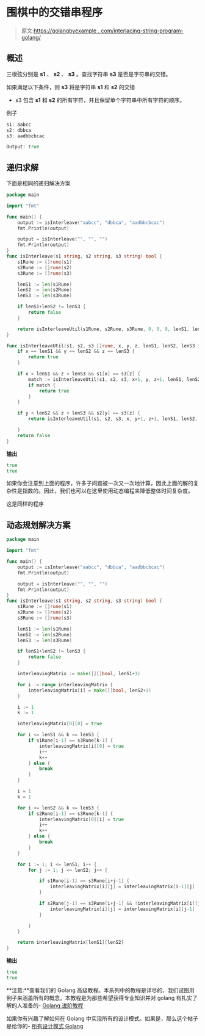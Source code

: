 # 围棋中的交错串程序

> 原文:[https://golangbyexample . com/interlacing-string-program-golang/](https://golangbyexample.com/interleaving-string-program-golang/)

## **概述**

三根弦分别是 **s1** 、 **s2** 、 **s3** 。查找字符串 **s3** 是否是字符串的交错。

如果满足以下条件，则 **s3** 将是字符串 **s1** 和 **s2** 的交错

*   s3 包含 **s1** 和 **s2** 的所有字符，并且保留单个字符串中所有字符的顺序。

例子

```go
s1: aabcc
s2: dbbca
s3: aadbbcbcac

Output: true
```

## **递归求解**

下面是相同的递归解决方案

```go
package main

import "fmt"

func main() {
	output := isInterleave("aabcc", "dbbca", "aadbbcbcac")
	fmt.Println(output)

	output = isInterleave("", "", "")
	fmt.Println(output)
}
func isInterleave(s1 string, s2 string, s3 string) bool {
	s1Rune := []rune(s1)
	s2Rune := []rune(s2)
	s3Rune := []rune(s3)

	lenS1 := len(s1Rune)
	lenS2 := len(s2Rune)
	lenS3 := len(s3Rune)

	if lenS1+lenS2 != lenS3 {
		return false
	}

	return isInterleaveUtil(s1Rune, s2Rune, s3Rune, 0, 0, 0, lenS1, lenS2, lenS3)
}

func isInterleaveUtil(s1, s2, s3 []rune, x, y, z, lenS1, lenS2, lenS3 int) bool {
	if x == lenS1 && y == lenS2 && z == lenS3 {
		return true
	}

	if x < lenS1 && z < lenS3 && s1[x] == s3[z] {
		match := isInterleaveUtil(s1, s2, s3, x+1, y, z+1, lenS1, lenS2, lenS3)
		if match {
			return true
		}
	}

	if y < lenS2 && z < lenS3 && s2[y] == s3[z] {
		return isInterleaveUtil(s1, s2, s3, x, y+1, z+1, lenS1, lenS2, lenS3)

	}
	return false
}
```

**输出**

```go
true
true
```

如果你会注意到上面的程序，许多子问题被一次又一次地计算，因此上面的解的复杂性是指数的。因此，我们也可以在这里使用动态编程来降低整体时间复杂度。

这是同样的程序

## **动态规划解决方案**

```go
package main

import "fmt"

func main() {
	output := isInterleave("aabcc", "dbbca", "aadbbcbcac")
	fmt.Println(output)

	output = isInterleave("", "", "")
	fmt.Println(output)
}
func isInterleave(s1 string, s2 string, s3 string) bool {
	s1Rune := []rune(s1)
	s2Rune := []rune(s2)
	s3Rune := []rune(s3)

	lenS1 := len(s1Rune)
	lenS2 := len(s2Rune)
	lenS3 := len(s3Rune)

	if lenS1+lenS2 != lenS3 {
		return false
	}

	interleavingMatrix := make([][]bool, lenS1+1)

	for i := range interleavingMatrix {
		interleavingMatrix[i] = make([]bool, lenS2+1)
	}

	i := 1
	k := 1

	interleavingMatrix[0][0] = true

	for i <= lenS1 && k <= lenS3 {
		if s1Rune[i-1] == s3Rune[k-1] {
			interleavingMatrix[i][0] = true
			i++
			k++
		} else {
			break
		}
	}

	i = 1
	k = 1

	for i <= lenS2 && k <= lenS3 {
		if s2Rune[i-1] == s3Rune[k-1] {
			interleavingMatrix[0][i] = true
			i++
			k++
		} else {
			break
		}
	}

	for i := 1; i <= lenS1; i++ {
		for j := 1; j <= lenS2; j++ {

			if s1Rune[i-1] == s3Rune[i+j-1] {
				interleavingMatrix[i][j] = interleavingMatrix[i-1][j]
			}

			if s2Rune[j-1] == s3Rune[i+j-1] && !interleavingMatrix[i][j] {
				interleavingMatrix[i][j] = interleavingMatrix[i][j-1]
			}

		}
	}

	return interleavingMatrix[lenS1][lenS2]
}
```

**输出**

```go
true
true
```

**注意:**查看我们的 Golang 高级教程。本系列中的教程是详尽的，我们试图用例子来涵盖所有的概念。本教程是为那些希望获得专业知识并对 golang 有扎实了解的人准备的- [Golang 进阶教程](https://golangbyexample.com/golang-comprehensive-tutorial/)

如果你有兴趣了解如何在 Golang 中实现所有的设计模式。如果是，那么这个帖子是给你的- [所有设计模式 Golang](https://golangbyexample.com/all-design-patterns-golang/)
